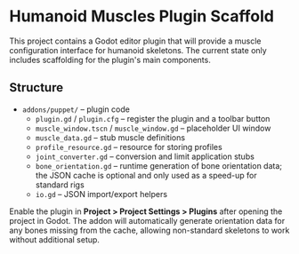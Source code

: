 # Humanoid Muscles Plugin Scaffold

This project contains a Godot editor plugin that will provide a muscle configuration interface for humanoid skeletons. The current state only includes scaffolding for the plugin's main components.

## Structure
- `addons/puppet/` – plugin code
  - `plugin.gd` / `plugin.cfg` – register the plugin and a toolbar button
  - `muscle_window.tscn` / `muscle_window.gd` – placeholder UI window
  - `muscle_data.gd` – stub muscle definitions
  - `profile_resource.gd` – resource for storing profiles
  - `joint_converter.gd` – conversion and limit application stubs
  - `bone_orientation.gd` – runtime generation of bone orientation data; the JSON cache is optional and only used as a speed-up for standard rigs
  - `io.gd` – JSON import/export helpers

Enable the plugin in **Project > Project Settings > Plugins** after opening the project in Godot.
The addon will automatically generate orientation data for any bones missing from the cache, allowing non-standard skeletons to work without additional setup.
